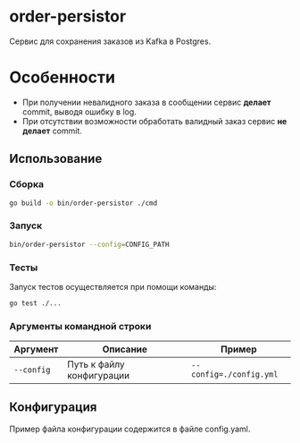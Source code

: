 # order-persistor

Сервис для сохранения заказов из Kafka в Postgres.

# Особенности
- При получении невалидного заказа в сообщении сервис **делает** commit, выводя ошибку в log.
- При отсутствии возможности обработать валидный заказ сервис **не делает** commit.

## Использование

### Сборка

```bash
go build -o bin/order-persistor ./cmd
```

### Запуск

```bash
bin/order-persistor --config=CONFIG_PATH
```

### Тесты
Запуск тестов осуществляется при помощи команды:
```bash
go test ./...
```

### Аргументы командной строки

| Аргумент         | Описание                                 | Пример                |
|------------------|------------------------------------------|-----------------------|
| `--config`       | Путь к файлу конфигурации                | `--config=./config.yml` |

## Конфигурация
Пример файла конфигурации содержится в файле config.yaml.
